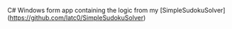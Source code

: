 C# Windows form app containing the logic from my [SimpleSudokuSolver] (https://github.com/latc0/SimpleSudokuSolver)